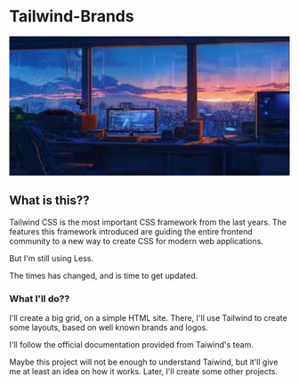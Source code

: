 # Tailwind-Brands

<img src="./assets/img.jpg" alt="Just a computer over the desk" width="600" height="250"/>

## What is this??

Tailwind CSS is the most important CSS framework from the last years. The features this framework introduced are guiding the entire frontend community to a new way to create CSS for modern web applications.

But I'm still using Less.

The times has changed, and is time to get updated.

### What I'll do??

I'll create a big grid, on a simple HTML site. There, I'll use Tailwind to create some layouts, based on well known brands and logos.

I'll follow the official documentation provided from Taiwind's team.

Maybe this project will not be enough to understand Taiwind, but it'll give me at least an idea on how it works. Later, I'll create some other projects.
